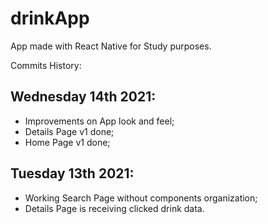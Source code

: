 # drinkApp

App made with React Native for Study purposes.

Commits History: 

## Wednesday 14th 2021: 
- Improvements on App look and feel;
- Details Page v1 done;
- Home Page v1 done;

## Tuesday 13th 2021: 
- Working Search Page without components organization;
- Details Page is receiving clicked drink data.
